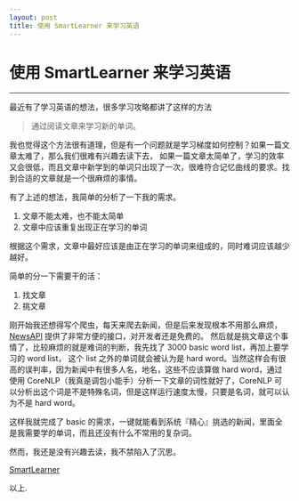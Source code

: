 ```yaml
---
layout: post
title: 使用 SmartLearner 来学习英语
---
```

# 使用 SmartLearner 来学习英语
----

最近有了学习英语的想法，很多学习攻略都讲了这样的方法

> 
> 通过阅读文章来学习新的单词。
>

我也觉得这个方法很有道理，但是有一个问题就是学习梯度如何控制？如果一篇文章太难了，那么我们很难有兴趣去读下去， 如果一篇文章太简单了，学习的效率又会很低，而且文章中新学到的单词只出现了一次，很难符合记忆曲线的要求。找到合适的文章就是一个很麻烦的事情。

有了上述的想法，我简单的分析了一下我的需求。

1. 文章不能太难，也不能太简单
2. 文章中应该重复出现正在学习的单词

根据这个需求，文章中最好应该是由正在学习的单词来组成的，同时难词应该越少越好。

简单的分一下需要干的活：
1. 找文章
2. 挑文章

刚开始我还想得写个爬虫，每天来爬去新闻，但是后来发现根本不用那么麻烦，[NewsAPI](https://newsapi.org/) 提供了非常方便的接口，对开发者还是免费的。
然后就是挑文章这个事情了，比较麻烦的就是难词的判断，我先找了 3000 basic word list，再加上要学习的 word list， 这个 list 之外的单词就会被认为是 hard word。当然这样会有很高的误判率，因为新闻中有很多人名，地名，这些不应该算做 hard word，通过使用 CoreNLP（我真是调包小能手）分析一下文章的词性就好了，CoreNLP 可以分析出这个词是不是特殊名词，但是这样运行速度太慢，只要是名词，就可以认为不是 hard word。

这样我就完成了 basic 的需求，一键就能看到系统『精心』挑选的新闻，里面全是我需要学的单词，而且还没有什么不常用的复杂词。

然而，我还是没有兴趣去读，我不禁陷入了沉思。

[SmartLearner](https://github.com/foxapple/SmartLearner)

以上.